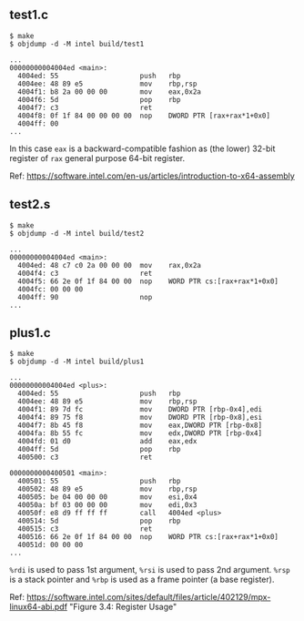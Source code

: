 ## test1.c

```shell
$ make
$ objdump -d -M intel build/test1

...
00000000004004ed <main>:
  4004ed: 55                    push   rbp
  4004ee: 48 89 e5              mov    rbp,rsp
  4004f1: b8 2a 00 00 00        mov    eax,0x2a
  4004f6: 5d                    pop    rbp
  4004f7: c3                    ret
  4004f8: 0f 1f 84 00 00 00 00  nop    DWORD PTR [rax+rax*1+0x0]
  4004ff: 00
...
```

In this case `eax` is a backward-compatible fashion as (the lower) 32-bit register of `rax` general purpose 64-bit register.

Ref: https://software.intel.com/en-us/articles/introduction-to-x64-assembly


## test2.s

```shell
$ make
$ objdump -d -M intel build/test2

...
00000000004004ed <main>:
  4004ed: 48 c7 c0 2a 00 00 00  mov    rax,0x2a
  4004f4: c3                    ret
  4004f5: 66 2e 0f 1f 84 00 00  nop    WORD PTR cs:[rax+rax*1+0x0]
  4004fc: 00 00 00
  4004ff: 90                    nop
...
```

## plus1.c

```shell
$ make
$ objdump -d -M intel build/plus1

...
00000000004004ed <plus>:
  4004ed: 55                    push   rbp
  4004ee: 48 89 e5              mov    rbp,rsp
  4004f1: 89 7d fc              mov    DWORD PTR [rbp-0x4],edi
  4004f4: 89 75 f8              mov    DWORD PTR [rbp-0x8],esi
  4004f7: 8b 45 f8              mov    eax,DWORD PTR [rbp-0x8]
  4004fa: 8b 55 fc              mov    edx,DWORD PTR [rbp-0x4]
  4004fd: 01 d0                 add    eax,edx
  4004ff: 5d                    pop    rbp
  400500: c3                    ret

0000000000400501 <main>:
  400501: 55                    push   rbp
  400502: 48 89 e5              mov    rbp,rsp
  400505: be 04 00 00 00        mov    esi,0x4
  40050a: bf 03 00 00 00        mov    edi,0x3
  40050f: e8 d9 ff ff ff        call   4004ed <plus>
  400514: 5d                    pop    rbp
  400515: c3                    ret
  400516: 66 2e 0f 1f 84 00 00  nop    WORD PTR cs:[rax+rax*1+0x0]
  40051d: 00 00 00
...
```

`%rdi` is used to pass 1st argument, `%rsi` is used to pass 2nd argument.
`%rsp` is a stack pointer and `%rbp` is used as a frame pointer (a base register).

Ref: https://software.intel.com/sites/default/files/article/402129/mpx-linux64-abi.pdf "Figure 3.4: Register Usage"

